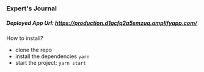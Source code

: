 ### Expert's Journal

##### Deployed App Url: https://production.d1qcfq2a5smzuq.amplifyapp.com/

How to install?

- clone the repo
- install the dependencies `yarn`
- start the project: `yarn start`
